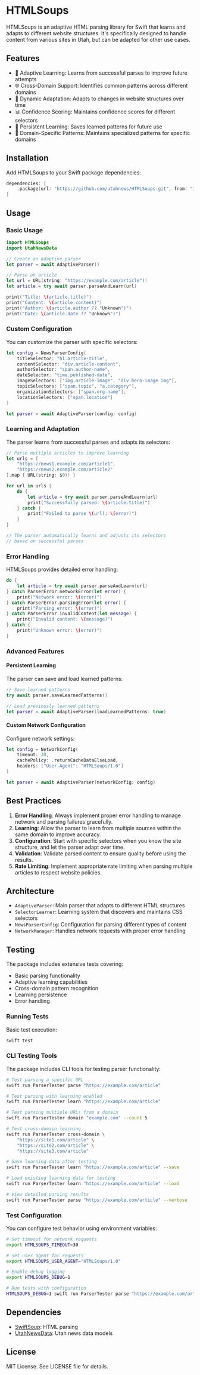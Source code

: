 # HTMLSoups

HTMLSoups is an adaptive HTML parsing library for Swift that learns and adapts to different website structures. It's specifically designed to handle content from various sites in Utah, but can be adapted for other use cases.

## Features

- 🧠 Adaptive Learning: Learns from successful parses to improve future attempts
- 🌐 Cross-Domain Support: Identifies common patterns across different domains
- 🔄 Dynamic Adaptation: Adapts to changes in website structures over time
- 📊 Confidence Scoring: Maintains confidence scores for different selectors
- 💾 Persistent Learning: Saves learned patterns for future use
- 🎯 Domain-Specific Patterns: Maintains specialized patterns for specific domains

## Installation

Add HTMLSoups to your Swift package dependencies:

```swift
dependencies: [
    .package(url: "https://github.com/utahnews/HTMLSoups.git", from: "1.0.0")
]
```

## Usage

### Basic Usage

```swift
import HTMLSoups
import UtahNewsData

// Create an adaptive parser
let parser = await AdaptiveParser()

// Parse an article
let url = URL(string: "https://example.com/article")!
let article = try await parser.parseAndLearn(url)

print("Title: \(article.title)")
print("Content: \(article.content)")
print("Author: \(article.author ?? "Unknown")")
print("Date: \(article.date ?? "Unknown")")
```

### Custom Configuration

You can customize the parser with specific selectors:

```swift
let config = NewsParserConfig(
    titleSelector: "h1.article-title",
    contentSelector: "div.article-content",
    authorSelector: "span.author-name",
    dateSelector: "time.published-date",
    imageSelectors: ["img.article-image", "div.hero-image img"],
    topicSelectors: ["span.topic", "a.category"],
    organizationSelectors: ["span.org-name"],
    locationSelectors: ["span.location"]
)

let parser = await AdaptiveParser(config: config)
```

### Learning and Adaptation

The parser learns from successful parses and adapts its selectors:

```swift
// Parse multiple articles to improve learning
let urls = [
    "https://news1.example.com/article1",
    "https://news2.example.com/article2"
].map { URL(string: $0)! }

for url in urls {
    do {
        let article = try await parser.parseAndLearn(url)
        print("Successfully parsed: \(article.title)")
    } catch {
        print("Failed to parse \(url): \(error)")
    }
}

// The parser automatically learns and adjusts its selectors
// based on successful parses
```

### Error Handling

HTMLSoups provides detailed error handling:

```swift
do {
    let article = try await parser.parseAndLearn(url)
} catch ParserError.networkError(let error) {
    print("Network error: \(error)")
} catch ParserError.parsingError(let error) {
    print("Parsing error: \(error)")
} catch ParserError.invalidContent(let message) {
    print("Invalid content: \(message)")
} catch {
    print("Unknown error: \(error)")
}
```

### Advanced Features

#### Persistent Learning

The parser can save and load learned patterns:

```swift
// Save learned patterns
try await parser.saveLearnedPatterns()

// Load previously learned patterns
let parser = await AdaptiveParser(loadLearnedPatterns: true)
```

#### Custom Network Configuration

Configure network settings:

```swift
let config = NetworkConfig(
    timeout: 30,
    cachePolicy: .returnCacheDataElseLoad,
    headers: ["User-Agent": "HTMLSoups/1.0"]
)

let parser = await AdaptiveParser(networkConfig: config)
```

## Best Practices

1. **Error Handling**: Always implement proper error handling to manage network and parsing failures gracefully.
2. **Learning**: Allow the parser to learn from multiple sources within the same domain to improve accuracy.
3. **Configuration**: Start with specific selectors when you know the site structure, and let the parser adapt over time.
4. **Validation**: Validate parsed content to ensure quality before using the results.
5. **Rate Limiting**: Implement appropriate rate limiting when parsing multiple articles to respect website policies.

## Architecture

- `AdaptiveParser`: Main parser that adapts to different HTML structures
- `SelectorLearner`: Learning system that discovers and maintains CSS selectors
- `NewsParserConfig`: Configuration for parsing different types of content
- `NetworkManager`: Handles network requests with proper error handling

## Testing

The package includes extensive tests covering:
- Basic parsing functionality
- Adaptive learning capabilities
- Cross-domain pattern recognition
- Learning persistence
- Error handling

### Running Tests

Basic test execution:
```bash
swift test
```

### CLI Testing Tools

The package includes CLI tools for testing parser functionality:

```bash
# Test parsing a specific URL
swift run ParserTester parse "https://example.com/article"

# Test parsing with learning enabled
swift run ParserTester learn "https://example.com/article"

# Test parsing multiple URLs from a domain
swift run ParserTester domain "example.com" --count 5

# Test cross-domain learning
swift run ParserTester cross-domain \
    "https://site1.com/article" \
    "https://site2.com/article" \
    "https://site3.com/article"

# Save learning data after testing
swift run ParserTester learn "https://example.com/article" --save

# Load existing learning data for testing
swift run ParserTester learn "https://example.com/article" --load

# View detailed parsing results
swift run ParserTester parse "https://example.com/article" --verbose
```

### Test Configuration

You can configure test behavior using environment variables:

```bash
# Set timeout for network requests
export HTMLSOUPS_TIMEOUT=30

# Set user agent for requests
export HTMLSOUPS_USER_AGENT="HTMLSoups/1.0"

# Enable debug logging
export HTMLSOUPS_DEBUG=1

# Run tests with configuration
HTMLSOUPS_DEBUG=1 swift run ParserTester parse "https://example.com/article"
```

## Dependencies

- [SwiftSoup](https://github.com/scinfu/SwiftSoup): HTML parsing
- [UtahNewsData](https://github.com/utahnews/UtahNewsData): Utah news data models

## License

MIT License. See LICENSE file for details.
